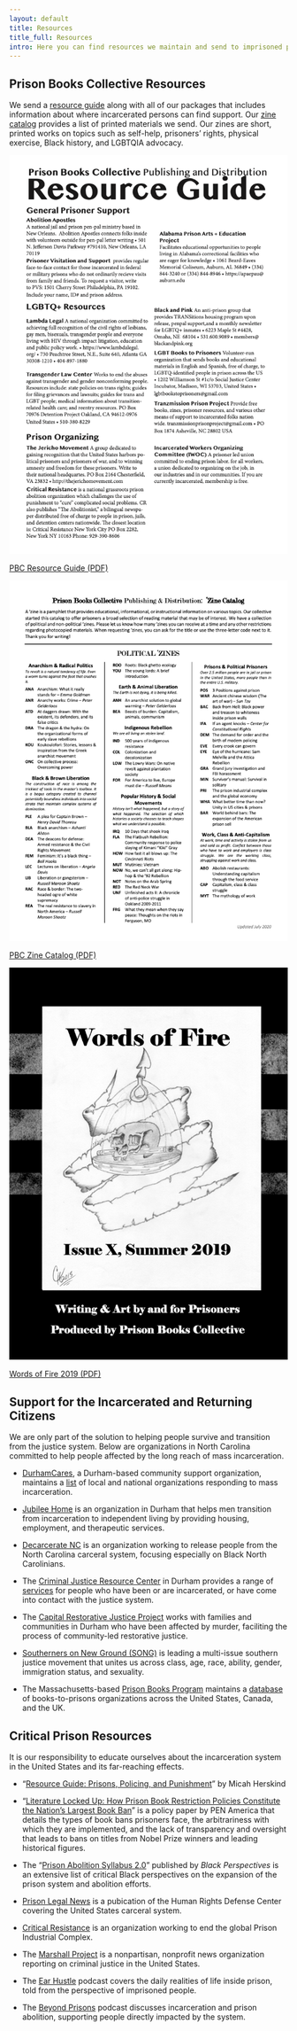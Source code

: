 ```yaml
---
layout: default
title: Resources
title_full: Resources
intro: Here you can find resources we maintain and send to imprisoned people as well as links to local and national prisoner support organizations.
---
```


<h2>Prison Books Collective Resources</h2>

<p class="content-container-width">We send a <a href="https://drive.google.com/file/d/1J5VOOqcyBaVh_npk8W3FlZIn4uGoIwL4/view?usp=sharing">resource guide</a> along with all of our packages that includes information about where incarcerated persons can find support. Our <a href="https://drive.google.com/file/d/1bFVwI6wjujZ8CeYVQ0sfIPPQTFyjFguK/view?usp=sharing">zine catalog</a> provides a list of printed materials we send. Our zines are short, printed works on topics such as self-help, prisoners’ rights, physical exercise, Black history, and LGBTQIA advocacy.</p>

<div class="resource-array">
	<a href="{{ site.resource_guide}}">
		<img src="/img/resource-resource-guide.png" alt="">
		<p>PBC Resource Guide (PDF)</p>
	</a>
	<a href="{{ site.zine_catalog}}">
		<img src="/img/resource-zine-catalog.png" alt="">
		<p>PBC Zine Catalog (PDF)</p>
	</a>
	<a href="/img/resource-words-of-fire-2019.pdf">
		<img src="/img/resource-words-of-fire-2019.png" alt="">
		<p>Words of Fire 2019 (PDF)</p>
	</a>
</div>

<div class="content-left">
	<h2 id="support-for-incarcerated">Support for the Incarcerated and Returning Citizens</h2>
	<p>We are only part of the solution to helping people survive and transition from the justice system. Below are organizations in North Carolina committed to help people affected by the long reach of mass incarceration.</p>
	<ul>
		<li><p><a href="https://durhamcares.org">DurhamCares</a>, a Durham-based community support organization, maintains a <a href="https://durhamcares.org/organizations-responding-to-mass-incarceration/">list</a> of local and national organizations responding to mass incarceration.</p></li>
		<li><p><a href="http://www.jubilee-home.org/">Jubilee Home</a> is an organization in Durham that helps men transition from incarceration to independent living by providing housing, employment, and therapeutic services.</p></li>
		<li><p><a href="https://www.decarceratenownc.com/about">Decarcerate NC</a> is an organization working to release people from the North Carolina carceral system, focusing especially on Black North Carolinians.</p></li>
		<li><p>The <a href="https://www.dconc.gov/government/departments-a-e/criminal-justice-resource-center">Criminal Justice Resource Center</a> in Durham provides a range of <a href="https://www.dconc.gov/home/showdocument?id=29031">services</a> for people who have been or are incarcerated, or have come into contact with the justice system.</p></li>
		<li><p>The <a href="https://capitalrestorativejustice.org/">Capital Restorative Justice Project</a> works with families and communities in Durham who have been affected by murder, faciliting the process of community-led restorative justice.</p></li>
		<li><p><a href="https://southernersonnewground.org/">Southerners on New Ground (SONG)</a> is leading a multi-issue southern justice movement that unites us across class, age, race, ability, gender, immigration status, and sexuality.</p></li>
		<li><p>The Massachusetts-based <a href="https://prisonbookprogram.org/">Prison Books Program</a> maintains a <a href="https://prisonbookprogram.org/prisonbooknetwork/">database</a> of books-to-prisons organizations across the United States, Canada, and the UK.</p></li>
	</ul>
</div>

<div class="content-left">
	<h2 id="critical-prison-resources">Critical Prison Resources</h2>
	<p>It is our responsibility to educate ourselves about the incarceration system in the United States and its far-reaching effects.</p>
	<ul>
		<li><p>“<a href="Resource Guide: Prisons, Policing, and Punishment">Resource Guide: Prisons, Policing, and Punishment</a>” by Micah Herskind</p></li>
		<li><p>“<a href="https://pen.org/wp-content/uploads/2019/09/literature-locked-up-report-9.24.19.pdf">Literature Locked Up: How Prison Book Restriction Policies Constitute the Nation’s Largest Book Ban</a>” is a policy paper by PEN America that details the types of book bans prisoners face, the arbitrariness with which they are implemented, and the lack of transparency and oversight that leads to bans on titles from Nobel Prize winners and leading historical figures.</p></li>
		<li><p>The “<a href="https://www.aaihs.org/prison-abolition-syllabus-2-0/">Prison Abolition Syllabus 2.0</a>” published by <i>Black Perspectives</i> is an extensive list of critical Black perspectives on the expansion of the prison system and abolition efforts.</p></li>
		<li><p><a href="https://www.prisonlegalnews.org/">Prison Legal News</a> is a pubication of the Human Rights Defense Center covering the United States carceral system. </p></li>
		<li><p><a href="http://criticalresistance.org/">Critical Resistance</a> is an organization working to end the global Prison Industrial Complex.</p></li>
		<li><p>The <a href="https://www.themarshallproject.org/">Marshall Project</a> is a nonpartisan, nonprofit news organization reporting on criminal justice in the United States.</p></li>
		<li><p>The <a href="https://www.earhustlesq.com/">Ear Hustle</a> podcast covers the daily realities of life inside prison, told from the perspective of imprisoned people.</p></li>
		<li><p>The <a href="https://shadowproof.com/beyond-prisons/">Beyond Prisons</a> podcast discusses incarceration and prison abolition, supporting people directly impacted by the system.</p></li>
	</ul>
</div>

